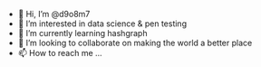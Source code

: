 - 👋 Hi, I’m @d9o8m7
- 👀 I’m interested in data science & pen testing
- 🌱 I’m currently learning hashgraph
- 💞️ I’m looking to collaborate on making the world a better place
- 📫 How to reach me ...

<!---
d9o8m7/d9o8m7 is a ✨ special ✨ repository because its `README.md` (this file) appears on your GitHub profile.
You can click the Preview link to take a look at your changes.
--->
